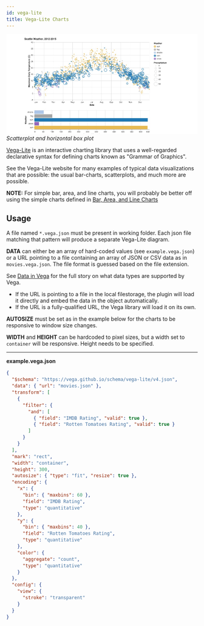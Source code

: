 ```yaml
---
id: vega-lite
title: Vega-Lite Charts
---
```


![vega banner](assets/vega-chart.jpg)
_Scatterplot and horizontal box plot_

[Vega-Lite](https://vega.github.io/vega-lite/) is an interactive charting library that uses a well-regarded declarative syntax for defining charts known as "Grammar of Graphics".

See the Vega-Lite website for many examples of typical data visualizations that are possible: the usual bar-charts, scatterplots, and much more are possible.

**NOTE:** For simple bar, area, and line charts, you will probably be better off using the simple charts defined in [Bar, Area, and Line Charts](bar-area-line)

## Usage

A file named `*.vega.json` must be present in working folder. Each json file matching that pattern will produce a separate Vega-Lite diagram.

**DATA** can either be an array of hard-coded values (see `example.vega.json`) or a URL pointing to a file containing an array of JSON or CSV data as in `movies.vega.json`. The file format is guessed based on the file extension.

See [Data in Vega](https://vega.github.io/vega-lite/docs/data.html) for the full story on what data types are supported by Vega.

- If the URL is pointing to a file in the local filestorage, the plugin will load it directly and embed the data in the object automatically.
- If the URL is a fully-qualified URL, the Vega library will load it on its own.

**AUTOSIZE** must be set as in the example below for the charts to be responsive to window size changes.

**WIDTH** and **HEIGHT** can be hardcoded to pixel sizes, but a width set to `container` will be responsive. Height needs to be specified.

---

**example.vega.json**

```json
{
  "$schema": "https://vega.github.io/schema/vega-lite/v4.json",
  "data": { "url": "movies.json" },
  "transform": [
    {
      "filter": {
        "and": [
          { "field": "IMDB Rating", "valid": true },
          { "field": "Rotten Tomatoes Rating", "valid": true }
        ]
      }
    }
  ],
  "mark": "rect",
  "width": "container",
  "height": 300,
  "autosize": { "type": "fit", "resize": true },
  "encoding": {
    "x": {
      "bin": { "maxbins": 60 },
      "field": "IMDB Rating",
      "type": "quantitative"
    },
    "y": {
      "bin": { "maxbins": 40 },
      "field": "Rotten Tomatoes Rating",
      "type": "quantitative"
    },
    "color": {
      "aggregate": "count",
      "type": "quantitative"
    }
  },
  "config": {
    "view": {
      "stroke": "transparent"
    }
  }
}
```
